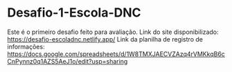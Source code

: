# Desafio-1-Escola-DNC
Este é o primeiro desafio feito para avaliação.
Link do site disponibilizado: https://desafio-escoladnc.netlify.app/
Link da planilha de registro de informações: https://docs.google.com/spreadsheets/d/1W8TMXJAECVZAzq4rVMKkqB6cCnPynnz0q1AZS5AeJ1o/edit?usp=sharing

